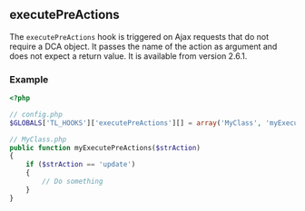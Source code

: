 executePreActions
-----------------

The `executePreActions` hook is triggered on Ajax requests that do not require a DCA object. It passes the name of the action as argument and does not expect a return value. It is available from version 2.6.1.


### Example ###

```php
<?php

// config.php
$GLOBALS['TL_HOOKS']['executePreActions'][] = array('MyClass', 'myExecutePreActions');

// MyClass.php
public function myExecutePreActions($strAction)
{
    if ($strAction == 'update')
    {
        // Do something
    }
}
```
